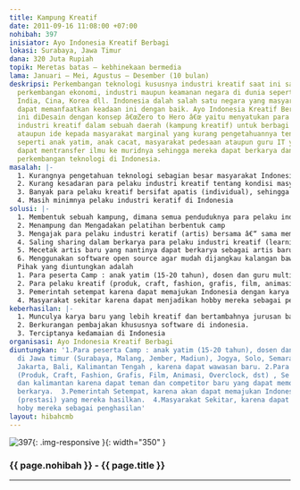 ```yaml
---
title: Kampung Kreatif
date: 2011-09-16 11:08:00 +07:00
nohibah: 397
inisiator: Ayo Indonesia Kreatif Berbagi
lokasi: Surabaya, Jawa Timur
dana: 320 Juta Rupiah
topik: Meretas batas – kebhinekaan bermedia
lama: Januari – Mei, Agustus – Desember (10 bulan)
deskripsi: Perkembangan teknologi kususnya industri kreatif saat ini sangat mempengaruhi
  perkembangan ekonomi, industri maupun keamanan negara di dunia seperti, USA, Jepang,
  India, Cina, Korea dll. Indonesia dalah salah satu negara yang masyarakatnya kurang
  dapat memanfaatkan keadaan ini dengan baik. Ayo Indonesia Kreatif Berbagi (AIKB)
  ini diDesain dengan konsep â€œZero to Hero â€œ yaitu menyatukan para artis /pelaku
  industri kreatif dalam sebuah daerah (kampung kreatif) untuk berbagi ilmu, karya
  ataupun ide kepada masyarakat marginal yang kurang pengetahuannya tentang teknologi
  seperti anak yatim, anak cacat, masyarakat pedesaan ataupun guru IT yang nantinya
  dapat mentransfer ilmu ke muridnya sehingga mereka dapat berkarya dan dapat meramaikan/memanfaatkan
  perkembangan teknologi di Indonesia.
masalah: |-
  1. Kurangnya pengetahuan teknologi sebagian besar masyarakat Indonesia.
  2. Kurang kesadaran para pelaku industri kreatif tentang kondisi masyarakat sekitar.
  3. Banyak para pelaku kreatif bersifat apatis (individual), sehingga karya yang dihasilkan masih kurang sempurna.
  4. Masih minimnya pelaku industri keratif di Indonesia
solusi: |-
  1. Membentuk sebuah kampung, dimana semua penduduknya para pelaku industri kreatif (kampung kreatif).
  2. Menampung dan Mengadakan pelatihan berbentuk camp
  3. Mengajak para pelaku industri keratif (artis) bersama â€“ sama membantu mayarakat untuk berbagi ilmu, karya ataupun ide nya.
  4. Saling sharing dalam berkarya para pelaku industri kreatif (learning by sharing).
  5. Mecetak artis baru yang nantinya dapat berkarya sebagai artis baru atau SDM yang akan dibutuhkan industri kreatif.
  6. Menggunakan software open source agar mudah dijangkau kalangan bawah
  Pihak yang diuntungkan adalah
  1. Para peserta Camp : anak yatim (15-20 tahun), dosen dan guru multimedia di Jawa timur (Surabaya, Malang, Jember, Madiun), Jogya, Solo, Semarang, Bandung, Jakarta, Bali, Kalimantan Tengah karena mendapatkan wawasan baru.
  2. Para pelaku kreatif (produk, craft, fashion, grafis, film, animasi, overclock) se-Jawa, Bali dan Kalimantan karena mendapatkan teman dan kompetitor baru yang dapat memotivasi untuk berkarya.
  3. Pemerintah setempat karena dapat memajukan Indonesia dengan karya (prestasi) yang mereka hasilkan.
  4. Masyarakat sekitar karena dapat menjadikan hobby mereka sebagai penghasilan
keberhasilan: |-
  1. Munculya karya baru yang lebih kreatif dan bertambahnya jurusan baru baik di SMK maupun Institut tentang industri kreatif, seperti desain produk, desain komunikasi visual, animasi, perfilman, multimedia, dll.
  2. Berkurangan pembajakan khususnya software di indonesia.
  3. Terciptanya kedamaian di Indonesia
organisasi: Ayo Indonesia Kreatif Berbagi
diuntungkan: '1.Para peserta Camp : anak yatim (15-20 tahun), dosen dan guru multimedia
  di Jawa timur (Surabaya, Malang, Jember, Madiun), Jogya, Solo, Semarang, Bandung,
  Jakarta, Bali, Kalimantan Tengah , karena dapat wawasan baru. 2.Para pelaku kreatif
  (Produk, Craft, Fashion, Grafis, Film, Animasi, Overclock, dst) , Se Jawa, Bali
  dan kalimantan karena dapat teman dan competitor baru yang dapat memotivasi untuk
  berkarya.  3.Pemerintah Setempat, karena akan dapat memajukan Indonesia dengan karya
  (prestasi) yang mereka hasilkan.  4.Masyarakat Sekitar, karena dapat menjadikan
  hoby mereka sebagai penghasilan'
layout: hibahcmb
---
```


![397](/static/img/hibahcmb/397.png){: .img-responsive }{: width="350" }

### {{ page.nohibah }} - {{ page.title }}

---
